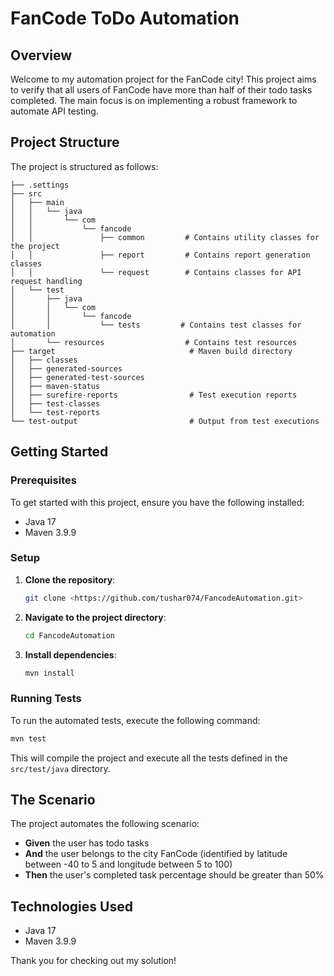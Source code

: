 
# FanCode ToDo Automation

## Overview
Welcome to my automation project for the FanCode city! This project aims to verify that all users of FanCode have more than half of their todo tasks completed. The main focus is on implementing a robust framework to automate API testing.

## Project Structure
The project is structured as follows:

```
├── .settings
├── src
│   ├── main
│   │   └── java
│   │       └── com
│   │           └── fancode
│   │               ├── common         # Contains utility classes for the project
│   │               ├── report         # Contains report generation classes
│   │               └── request        # Contains classes for API request handling
│   └── test
│       ├── java
│       │   └── com
│       │       └── fancode
│       │           └── tests         # Contains test classes for automation
│       └── resources                  # Contains test resources
├── target                              # Maven build directory
│   ├── classes
│   ├── generated-sources
│   ├── generated-test-sources
│   ├── maven-status
│   ├── surefire-reports                # Test execution reports
│   ├── test-classes
│   └── test-reports
└── test-output                         # Output from test executions
```

## Getting Started

### Prerequisites
To get started with this project, ensure you have the following installed:
- Java 17
- Maven 3.9.9

### Setup
1. **Clone the repository**:
   ```bash
   git clone <https://github.com/tushar074/FancodeAutomation.git>
   ```

2. **Navigate to the project directory**:
   ```bash
   cd FancodeAutomation
   ```

3. **Install dependencies**:
   ```bash
   mvn install
   ```

### Running Tests
To run the automated tests, execute the following command:
```bash
mvn test
```
This will compile the project and execute all the tests defined in the `src/test/java` directory.

## The Scenario
The project automates the following scenario:
- **Given** the user has todo tasks
- **And** the user belongs to the city FanCode (identified by latitude between -40 to 5 and longitude between 5 to 100)
- **Then** the user's completed task percentage should be greater than 50%

## Technologies Used
- Java 17
- Maven 3.9.9

Thank you for checking out my solution!
